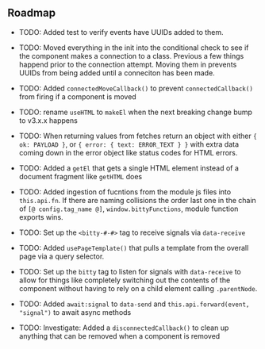 ## Roadmap 

- TODO: Added test to verify events
have UUIDs added to them. 


- TODO: Moved everything in the init
into the conditional check to see if 
the component makes a connection to a class. 
Previous a few things happend prior to 
the connection attempt. Moving them in
prevents UUIDs from being added until
a conneciton has been made. 

- TODO: Added `connectedMoveCallback()` to 
prevent `connectedCallback()` from firing
if a component is moved

- TODO: rename `useHTML` to `makeEl` when
the next breaking change bump to v3.x.x happens

- TODO: When returning values from fetches
return an object with either `{ ok: PAYLOAD }`, 
or `{ error: { text: ERROR_TEXT } }` with 
extra data coming down in the error object
like status codes for HTML errors. 

- TODO: Added a `getEl` that gets a single
HTML element instead of a document fragment
like `getHTML` does

- TODO: Added ingestion of fucntions from 
the module js files into `this.api.fn`. 
If there are naming collisions the order
last one in the chain of `[@ config.tag_name @]`,
`window.bittyFunctions`, module function
exports wins. 

- TODO: Set up the `<bitty-#-#>` tag to receive 
signals via `data-receive`

- TODO: Added `usePageTemplate()` that pulls
a template from the overall page via
a query selector.

- TODO: Set up the `bitty` tag to listen
for signals with `data-receive` to allow
for things like completely switching out
the contents of the component without
having to rely on a child element calling
`.parentNode`. 

- TODO: Added `await:signal` to `data-send`
and `this.api.forward(event, "signal")`
to await async methods

- TODO: Investigate: Added a `disconnectedCallback()`
to clean up anything that can be
removed when a component is removed


